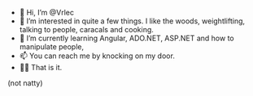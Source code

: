 - 👋 Hi, I’m @Vrlec
- 👀 I’m interested in quite a few things. I like the woods, weightlifting, talking to people, caracals and cooking.
- 🌱 I’m currently learning Angular, ADO.NET, ASP.NET and how to manipulate people, 
- 📫 You can reach me by knocking on my door.
- 👍🏿 That is it.

(not natty)



<!---
Vrlec/Vrlec is a ✨ special ✨ repository because its `README.md` (this file) appears on your GitHub profile.
You can click the Preview link to take a look at your changes.

CO TE JEBE
JA MAM TRAKTOR
--->
